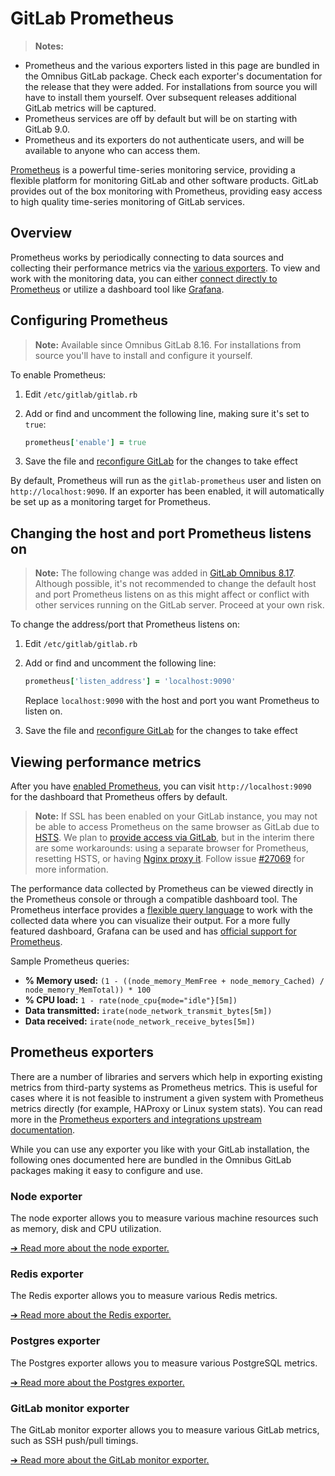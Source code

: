 # GitLab Prometheus

>**Notes:**
- Prometheus and the various exporters listed in this page are bundled in the
  Omnibus GitLab package. Check each exporter's documentation for the release
  that they were added. For installations from source you will have to install
  them yourself. Over subsequent releases additional GitLab metrics will be
  captured.
- Prometheus services are off by default but will be on starting with GitLab 9.0.
- Prometheus and its exporters do not authenticate users, and will be available
  to anyone who can access them.

[Prometheus] is a powerful time-series monitoring service, providing a flexible
platform for monitoring GitLab and other software products.
GitLab provides out of the box monitoring with Prometheus, providing easy
access to high quality time-series monitoring of GitLab services.

## Overview

Prometheus works by periodically connecting to data sources and collecting their
performance metrics via the [various exporters](#prometheus-exporters). To view
and work with the monitoring data, you can either
[connect directly to Prometheus](#viewing-performance-metrics) or utilize a
dashboard tool like [Grafana].

## Configuring Prometheus

>**Note:**
Available since Omnibus GitLab 8.16. For installations from source you'll
have to install and configure it yourself.

To enable Prometheus:

1. Edit `/etc/gitlab/gitlab.rb`
1. Add or find and uncomment the following line, making sure it's set to `true`:

    ```ruby
    prometheus['enable'] = true
    ```

1. Save the file and [reconfigure GitLab][reconfigure] for the changes to
   take effect

By default, Prometheus will run as the `gitlab-prometheus` user and listen on
`http://localhost:9090`. If an exporter has been enabled, it will automatically be set up as a monitoring target for
Prometheus.

## Changing the host and port Prometheus listens on

>**Note:**
The following change was added in [GitLab Omnibus 8.17][1261]. Although possible,
it's not recommended to change the default host and port Prometheus listens
on as this might affect or conflict with other services running on the GitLab
server. Proceed at your own risk.

To change the address/port that Prometheus listens on:

1. Edit `/etc/gitlab/gitlab.rb`
1. Add or find and uncomment the following line:

    ```ruby
    prometheus['listen_address'] = 'localhost:9090'
    ```

    Replace `localhost:9090` with the host and port you want Prometheus to
    listen on.

1. Save the file and [reconfigure GitLab][reconfigure] for the changes to
   take effect

## Viewing performance metrics

After you have [enabled Prometheus](#configuring-prometheus), you can visit
`http://localhost:9090` for the dashboard that Prometheus offers by default.

>**Note:**
If SSL has been enabled on your GitLab instance, you may not be able to access
Prometheus on the same browser as GitLab due to [HSTS][hsts]. We plan to
[provide access via GitLab][multi-user-prometheus], but in the interim there are
some workarounds: using a separate browser for Prometheus, resetting HSTS, or
having [Nginx proxy it][nginx-custom-config]. Follow issue [#27069] for more
information.

The performance data collected by Prometheus can be viewed directly in the
Prometheus console or through a compatible dashboard tool.
The Prometheus interface provides a [flexible query language][prom-query] to work
with the collected data where you can visualize their output.
For a more fully featured dashboard, Grafana can be used and has
[official support for Prometheus][prom-grafana].

Sample Prometheus queries:

- **% Memory used:** `(1 - ((node_memory_MemFree + node_memory_Cached) / node_memory_MemTotal)) * 100`
- **% CPU load:** `1 - rate(node_cpu{mode="idle"}[5m])`
- **Data transmitted:** `irate(node_network_transmit_bytes[5m])`
- **Data received:** `irate(node_network_receive_bytes[5m])`

## Prometheus exporters

There are a number of libraries and servers which help in exporting existing
metrics from third-party systems as Prometheus metrics. This is useful for cases
where it is not feasible to instrument a given system with Prometheus metrics
directly (for example, HAProxy or Linux system stats). You can read more in the
[Prometheus exporters and integrations upstream documentation][prom-exporters].

While you can use any exporter you like with your GitLab installation, the
following ones documented here are bundled in the Omnibus GitLab packages
making it easy to configure and use.

### Node exporter

The node exporter allows you to measure various machine resources such as
memory, disk and CPU utilization.

[➔ Read more about the node exporter.](node_exporter.md)

### Redis exporter

The Redis exporter allows you to measure various Redis metrics.

[➔ Read more about the Redis exporter.](redis_exporter.md)

### Postgres exporter

The Postgres exporter allows you to measure various PostgreSQL metrics.

[➔ Read more about the Postgres exporter.](postgres_exporter.md)

### GitLab monitor exporter

The GitLab monitor exporter allows you to measure various GitLab metrics, such as SSH push/pull timings.

[➔ Read more about the GitLab monitor exporter.](gitlab_monitor_exporter.md)

[grafana]: https://grafana.net
[hsts]: https://en.wikipedia.org/wiki/HTTP_Strict_Transport_Security
[multi-user-prometheus]: https://gitlab.com/gitlab-org/multi-user-prometheus
[nginx-custom-config]: https://docs.gitlab.com/omnibus/settings/nginx.html#inserting-custom-nginx-settings-into-the-gitlab-server-block
[prometheus]: https://prometheus.io
[prom-exporters]: https://prometheus.io/docs/instrumenting/exporters/
[prom-query]: https://prometheus.io/docs/querying/basics
[prom-grafana]: https://prometheus.io/docs/visualization/grafana/
[scrape-config]: https://prometheus.io/docs/operating/configuration/#%3Cscrape_config%3E
[reconfigure]: ../../restart_gitlab.md#omnibus-gitlab-reconfigure
[#27069]: https://gitlab.com/gitlab-org/gitlab-ce/issues/27069
[1261]: https://gitlab.com/gitlab-org/omnibus-gitlab/merge_requests/1261
